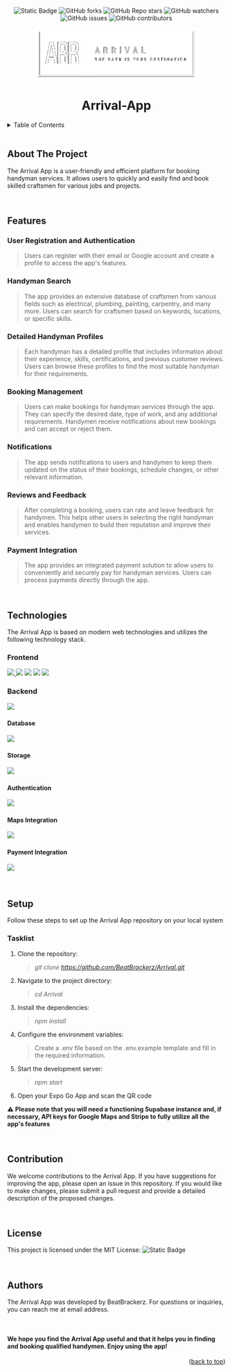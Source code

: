 
<!-- BACk TO TOP LINk -->
<a name="readme-top"></a>

<center>

<!-- PROJECT SHIELDS -->
![Static Badge](https://img.shields.io/badge/MIT-green?label=LICENSE&link=https%3A%2F%2Fgithub.com%2FBeatBrackerz%2FArrival%2Fblob%2Fmain%2FLICENSE)
![GitHub forks](https://img.shields.io/github/forks/BeatBrackerz/Arrival)
![GitHub Repo stars](https://img.shields.io/github/stars/BeatBrackerz/Arrival)
![GitHub watchers](https://img.shields.io/github/watchers/BeatBrackerz/Arrival)
![GitHub issues](https://img.shields.io/github/issues/BeatBrackerz/Arrival)
![GitHub contributors](https://img.shields.io/github/contributors/BeatBrackerz/Arrival)

</center>

<!-- PROJECT LOGO -->
<center> <img src="./src/assets/Arrival_horizontal.png" alt="Arrival App"/></center> 

# <center>Arrival-App</center>

<!-- TABLE OF CONTENTS -->
<details>

<summary>Table of Contents</summary>

- [Features](#features)
- [Technologies](#technologies)
- [Setup](#setup)
- [Contribution](#contribution)
- [License](#license)
- [Authors](#authors)

</details>

</br>

<!-- ABOUT THE PROJECT -->
## About The Project 
The Arrival App is a user-friendly and efficient platform for booking handyman services. It allows users to quickly and easily find and book skilled craftsmen for various jobs and projects.

</br>

<!-- Features -->
## Features

### User Registration and Authentication
>Users can register with their email or Google account and create a profile to access the app's features.

### Handyman Search
>The app provides an extensive database of craftsmen from various fields such as electrical, plumbing, painting, carpentry, and many more. Users can search for craftsmen based on keywords, locations, or specific skills.

### Detailed Handyman Profiles
>Each handyman has a detailed profile that includes information about their experience, skills, certifications, and previous customer reviews. Users can browse these profiles to find the most suitable handyman for their requirements.

### Booking Management
>Users can make bookings for handyman services through the app. They can specify the desired date, type of work, and any additional requirements. Handymen receive notifications about new bookings and can accept or reject them.

### Notifications
>The app sends notifications to users and handymen to keep them updated on the status of their bookings, schedule changes, or other relevant information.

### Reviews and Feedback 
>After completing a booking, users can rate and leave feedback for handymen. This helps other users in selecting the right handyman and enables handymen to build their reputation and improve their services.

### Payment Integration
>The app provides an integrated payment solution to allow users to conveniently and securely pay for handyman services. Users can process payments directly through the app.

</br>

<!-- Technologies -->
## Technologies

The Arrival App is based on modern web technologies and utilizes the following technology stack.

### Frontend 

<a href="https://reactjs.org/" target="_blank"><img src="
https://img.shields.io/badge/React-gray?logo=react&logoColor=%2361DAFB&labelColor=white&color=%2361DAFB
"/> </a>
<a href="https://reactnative.dev/" target="_blank" ><img src="
https://img.shields.io/badge/React--Native-gray?logo=react&logoColor=%2361DAFB&labelColor=white&color=%2361DAFB
"/></a>
<a href="https://docs.expo.dev/workflow/upgrading-expo-sdk-walkthrough/" target="_blank" ><img src="
https://img.shields.io/badge/Expo-gray?logo=expo&logoColor=%23000020&labelColor=white&color=%23000020
"/></a>
<a href="https://tailwindcss.com/" target="_blank" ><img src="
https://img.shields.io/badge/TawilwindCSS-gray?logo=tailwindcss&logoColor=%2306B6D4&labelColor=white&color=%2306B6D4
"/></a>
<a href="https://www.nativewind.dev/" target="_blank" ><img src="
https://img.shields.io/badge/TawilwindCSS-gray?logo=tailwindcss&logoColor=%2306B6D4&labelColor=white&color=%2306B6D4
"/></a>

### Backend
<a href="https://supabase.com/" target="_blank" ><img src="
https://img.shields.io/badge/Supabase-gray?logo=supabase&logoColor=%233FCF8E&labelColor=white&color=%233FCF8E
"/> </a>

#### Database
<a href="https://supabase.com/docs/guides/database/overview" target="_blank" ><img src="
https://img.shields.io/badge/Postgresql (via Supabase)-gray?logo=postgresql&logoColor=%234169E1&labelColor=white&color=%234169E1
"/></a>

#### Storage
<a href="https://supabase.com/docs/guides/storage" target="_blank" ><img src="
https://img.shields.io/badge/Supabase_Storage-gray?logo=supabase&logoColor=%233FCF8E&labelColor=white&color=%233FCF8E
"/></a>

#### Authentication
<a href="https://supabase.com/docs/guides/auth" target="_blank" ><img src="
https://img.shields.io/badge/Supabase_Authentication-gray?logo=supabase&logoColor=%233FCF8E&labelColor=white&color=%233FCF8E
"/></a>

#### Maps Integration
<a href="https://developers.google.com/maps" target="_blank" ><img src="
https://img.shields.io/badge/Google%20Maps%20API-gray?logo=google%20maps&logoColor=%234285F4&labelColor=white&color=%234285F4
"/></a>

#### Payment Integration
<a href="https://stripe.com/docs/api" target="_blank" ><img src="
https://img.shields.io/badge/Stripe%20API-gray?logo=stripe&logoColor=%23008CDD&labelColor=white&color=%23008CDD
"/></a>

</br>

<!-- Setup -->
##  Setup

Follow these steps to set up the Arrival App repository on your local system

### Tasklist
1. Clone the repository: 
    > *git clone https://github.com/BeatBrackerz/Arrival.git*
2. Navigate to the project directory: 
    > *cd Arrival*
3. Install the dependencies: 
    > *npm install*
4. Configure the environment variables: 
    > Create a .env file based on the .env.example template and fill in the required information.
5. Start the development server: 
    > *npm start*
6. Open your Expo Go App and scan the QR code

:warning: __Please note that you will need a functioning Supabase instance and, if necessary, API keys for Google Maps and Stripe to fully utilize all the app's features__

</br>

<!-- Contribution -->
##  Contribution

We welcome contributions to the Arrival App. If you have suggestions for improving the app, please open an issue in this repository. If you would like to make changes, please submit a pull request and provide a detailed description of the proposed changes.

</br>

<!-- License -->

##  License 

This project is licensed under the MIT License: 
 ![Static Badge](https://img.shields.io/badge/MIT-green?label=LICENSE&link=https%3A%2F%2Fgithub.com%2FBeatBrackerz%2FArrival%2Fblob%2Fmain%2FLICENSE)
 
</br>

<!-- Authors -->
## Authors

The Arrival App was developed by BeatBrackerz. For questions or inquiries, you can reach me at email address.


</br>

#### We hope you find the Arrival App useful and that it helps you in finding and booking qualified handymen. Enjoy using the app!
<p align="right">(<a href="#readme-top">back to top</a>)</p>
